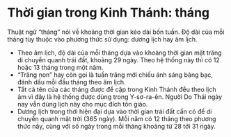 # Thời gian trong Kinh Thánh: tháng

Thuật ngữ “tháng” nói về khoảng thời gian kéo dài bốn tuần.  Độ dài của mỗi tháng tùy thuộc vào phương thức sử dụng:  dương lịch hay âm lịch.
- Theo âm lịch, độ dài của mỗi tháng dựa vào khoảng thời gian mặt trăng di chuyển quanh trái đất, khoảng 29 ngày. Theo hệ thống này thì có 12 hoặc 13 tháng trong một năm.  
- “Trăng non” hay còn gọi là tuần trăng mới chiếu ánh sáng bàng bạc, đánh dấu mỗi đầu tháng theo âm lịch.
- Tất cả tên của các tháng được đề cập trong Kinh Thánh đều theo lịch âm vì đây là hệ thống được dùng trong Y-sơ-ra-ên. Người Do Thái ngày nay vẫn dùng lịch này cho mục đích tôn giáo.   
- Dương lịch trong thời hiện đại dựa vào thời gian trái đất cần có để di chuyển quanh mặt trời (365 ngày). Mỗi năm có 12 tháng theo phương thức nầy, cùng với số ngày trong mỗi tháng khoảng từ 28 tới 31 ngày.

